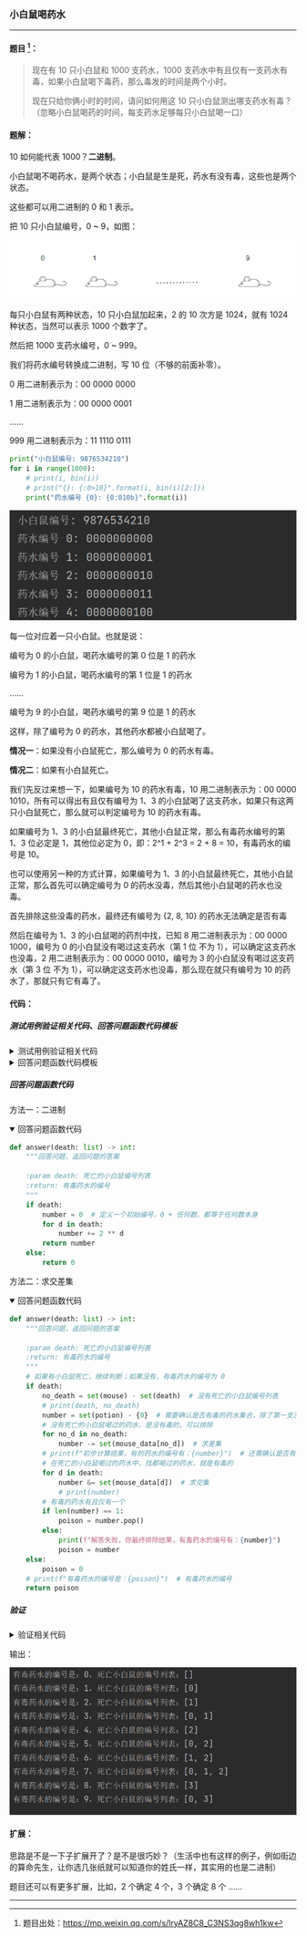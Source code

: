 ### 小白鼠喝药水


---


#### 题目 [^1]：

>现在有 10 只小白鼠和 1000 支药水，1000 支药水中有且仅有一支药水有毒，如果小白鼠喝下毒药，那么毒发的时间是两个小时。
>
>现在只给你俩小时的时间，请问如何用这 10 只小白鼠测出哪支药水有毒？（忽略小白鼠喝药的时间，每支药水足够每只小白鼠喝一口）

[^1]: 题目出处：https://mp.weixin.qq.com/s/lryAZ8C8_C3NS3qg8wh1kw

#### 题解：

10 如何能代表 1000？**二进制**。

小白鼠喝不喝药水，是两个状态；小白鼠是生是死，药水有没有毒，这些也是两个状态。

这些都可以用二进制的 0 和 1 表示。

把 10 只小白鼠编号，0 ~ 9，如图：

![图 1](images/14b590444e88f36faf4b9972397d5c3b4d72ab35738e42d5fe1a828d37f83f22.png)

每只小白鼠有两种状态，10 只小白鼠加起来，2 的 10 次方是 1024，就有 1024 种状态，当然可以表示 1000 个数字了。

然后把 1000 支药水编号，0 ~ 999。

我们将药水编号转换成二进制，写 10 位（不够的前面补零）。

0 用二进制表示为：00 0000 0000

1 用二进制表示为：00 0000 0001

……

999 用二进制表示为：11 1110 0111

```python
print("小白鼠编号: 9876534210")
for i in range(1000):
    # print(i, bin(i))
    # print("{}: {:0>10}".format(i, bin(i)[2:]))
    print("药水编号 {0}: {0:010b}".format(i))
```

![图 2](images/9c2262b17b10772ce55f37331c46c5fa73f2e845aba5b7ba2ab961d5867e32d8.png)


每一位对应着一只小白鼠。也就是说：

编号为 0 的小白鼠，喝药水编号的第 0 位是 1 的药水

编号为 1 的小白鼠，喝药水编号的第 1 位是 1 的药水

……

编号为 9 的小白鼠，喝药水编号的第 9 位是 1 的药水

这样，除了编号为 0 的药水，其他药水都被小白鼠喝了。

**情况一**：如果没有小白鼠死亡，那么编号为 0 的药水有毒。

**情况二**：如果有小白鼠死亡。

我们先反过来想一下，如果编号为 10 的药水有毒，10 用二进制表示为：00 0000 1010，所有可以得出有且仅有编号为 1、3 的小白鼠喝了这支药水，如果只有这两只小白鼠死亡，那么就可以判定编号为 10 的药水有毒。

如果编号为 1、3 的小白鼠最终死亡，其他小白鼠正常，那么有毒药水编号的第 1、3 位必定是 1，其他位必定为 0，即：2^1 + 2^3 = 2 + 8 = 10，有毒药水的编号是 10。

也可以使用另一种的方式计算，如果编号为 1、3 的小白鼠最终死亡，其他小白鼠正常，那么首先可以确定编号为 0 的药水没毒，然后其他小白鼠喝的药水也没毒。

首先排除这些没毒的药水，最终还有编号为 {2, 8, 10} 的药水无法确定是否有毒

然后在编号为 1、3 的小白鼠喝的药剂中找，已知 8 用二进制表示为：00 0000 1000，编号为 0 的小白鼠没有喝过这支药水（第 1 位 不为 1），可以确定这支药水也没毒，2 用二进制表示为：00 0000 0010，编号为 3 的小白鼠没有喝过这支药水（第 3 位 不为 1），可以确定这支药水也没毒，那么现在就只有编号为 10 的药水了，那就只有它有毒了。

#### 代码：

##### 测试用例验证相关代码、回答问题函数代码模板

<details><summary>测试用例验证相关代码</summary>

```python
#!/usr/bin/env python3
# _*_ coding: utf-8 _*_
# 小白鼠喝药水

mouse_number = 10  # 小白鼠的数量
potion_number = 1000  # 药水的数量
mouse = list(range(mouse_number))  # 小白鼠的编号列表
potion = list(range(potion_number))  # 药水的编号列表
mouse_data = {i: [] for i in mouse}  # 记录每只小白鼠喝的药水编号
potion_data = {i: [] for i in potion}  # 记录每支药水被喝的小白鼠编号


def test_case():
    """测试用例验证，假设每一支药水都有毒，分别验证结果"""
    # 实验，并记录实验数据：mouse_data、potion_data
    # print([bin(i) for i in potion[:10]])
    for index, p in enumerate(potion):
        p_bin = list(bin(p)[2:])  # 将编号转成二进制数，删除二进制的前缀：'0b'，再转成列表，方便颠倒
        # print(p, p_bin)
        for i, v in enumerate(reversed(p_bin)):
            if v == '1':  # 如果值为 '1'，说明这只小白鼠喝了这支药水，记录下来
                potion_data[index].append(i)
                mouse_data[i].append(p)
    # print("每支药水被喝的小白鼠编号：", [(k, v) for k, v in potion_data.items()], "\n")
    # print("每只小白鼠喝了哪些药水：", [(k, v) for k, v in mouse_data.items()], "\n")
    # print("每只小白鼠共喝了几支药水：", [(k, len(v)) for k, v in mouse_data.items()], "\n")

    # 假设每一支药水都有毒，通过有毒药水的编号、死亡小白鼠的编号列表，调用 answer() 函数验证结果
    for p in potion:
        death = potion_data[p]  # 喝了有毒药水的小白鼠死亡
        print(f"有毒药水的编号是：{p}，死亡小白鼠的编号列表：{death}")

        poison = answer(death)  # 调用回答问题函数

        # 验证你给的答案，是否正确
        if poison != p:
            print(f"回答错误，有毒的药水是第【{p}】支，你的答案是第【{poison}】支。")
            exit(1)
        # else:
        #     print(f"回答正确，有毒的药水是第【{p}】支。")
```

</details>

<details><summary>回答问题函数代码模板</summary>

```python
def answer(death: list) -> int:
    """回答问题，返回问题的答案

    :param death: 死亡的小白鼠编号列表
    :return: 有毒药水的编号
    """
```

</details>

##### 回答问题函数代码

方法一：二进制

<details open><summary>回答问题函数代码</summary>

```python
def answer(death: list) -> int:
    """回答问题，返回问题的答案

    :param death: 死亡的小白鼠编号列表
    :return: 有毒药水的编号
    """
    if death:
        number = 0  # 定义一个初始编号，0 + 任何数，都等于任何数本身
        for d in death:
            number += 2 ** d
        return number
    else:
        return 0
```

</details>

方法二：求交差集

<details open><summary>回答问题函数代码</summary>

```python
def answer(death: list) -> int:
    """回答问题，返回问题的答案

    :param death: 死亡的小白鼠编号列表
    :return: 有毒药水的编号
    """
    # 如果有小白鼠死亡，继续判断；如果没有，有毒药水的编号为 0
    if death:
        no_death = set(mouse) - set(death)  # 没有死亡的小白鼠编号列表
        # print(death, no_death)
        number = set(potion) - {0}  # 需要确认是否有毒的药水集合，除了第一支没毒（都没喝，还有小白鼠死亡，说明这支没毒），其他所有药水都有嫌疑
        # 没有死亡的小白鼠喝过的药水，是没有毒的，可以排除
        for no_d in no_death:
            number -= set(mouse_data[no_d])  # 求差集
        # print(f"初步计算结果，有的药水的编号有：{number}")  # 还需确认是否有毒的药水
        # 在死亡的小白鼠喝过的药水中，找都喝过的药水，就是有毒的
        for d in death:
            number &= set(mouse_data[d])  # 求交集
            # print(number)
        # 有毒的药水有且仅有一个
        if len(number) == 1:
            poison = number.pop()
        else:
            print(f"解答失败，你最终排除结果，有毒药水的编号有：{number}")
            poison = number
    else:
        poison = 0
    # print(f"有毒药水的编号是：{poison}")  # 有毒药水的编号
    return poison
```

</details>

##### 验证

<details><summary>验证相关代码</summary>

```python
if __name__ == '__main__':
    test_case()
```

</details>

输出：

![图 3](images/7a0270652d3ec061399715e554dbf55fa192e4364d2fef3659ace56a2def0a4f.png)

#### 扩展：

思路是不是一下子扩展开了？是不是很巧妙？（生活中也有这样的例子，例如街边的算命先生，让你选几张纸就可以知道你的姓氏一样，其实用的也是二进制）

题目还可以有更多扩展，比如，2 个确定 4 个，3 个确定 8 个 ……


---

